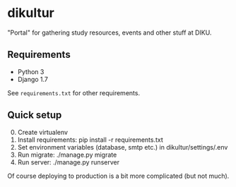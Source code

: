 # dikultur

"Portal" for gathering study resources, events and other stuff at DIKU.

## Requirements

- Python 3
- Django 1.7

See ``requirements.txt`` for other requirements.

## Quick setup

0. Create virtualenv
1. Install requirements: pip install -r requirements.txt
2. Set environment variables (database, smtp etc.) in dikultur/settings/.env
3. Run migrate: ./manage.py migrate
4. Run server: ./manage.py runserver

Of course deploying to production is a bit more complicated (but not much).